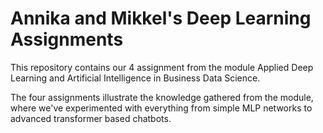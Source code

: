 # Annika and Mikkel's Deep Learning Assignments

This repository contains our 4 assignment from the module Applied Deep Learning and Artificial Intelligence in Business Data Science. 

The four assignments illustrate the knowledge gathered from the module, where we've experimented with everything from simple MLP networks to advanced transformer based chatbots.

